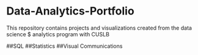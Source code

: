 # Data-Analytics-Portfolio
This repository contains projects and visualizations created from the data science $ analytics program with CUSLB

##SQL
##Statistics
##Visual Communications

